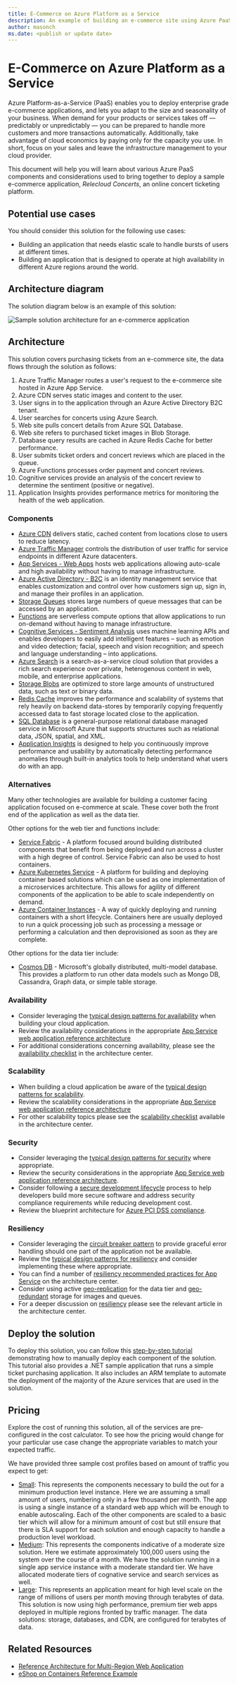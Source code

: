 ```yaml
---
title: E-Commerce on Azure Platform as a Service
description: An example of building an e-commerce site using Azure PaaS components
author: masonch
ms.date: <publish or update date>
---
```

# E-Commerce on Azure Platform as a Service

Azure Platform-as-a-Service (PaaS) enables you to deploy enterprise grade e-commerce applications, and lets you adapt to the size and seasonality of your business. When demand for your products or services takes off — predictably or unpredictably — you can be prepared to handle more customers and more transactions automatically. Additionally, take advantage of cloud economics by paying only for the capacity you use. In short, focus on your sales and leave the infrastructure management to your cloud provider.

This document will help you will learn about various Azure PaaS components and considerations used to bring together to deploy a sample e-commerce application, *Relecloud Concerts*, an online concert ticketing platform.

## Potential use cases

You should consider this solution for the following use cases:

* Building an application that needs elastic scale to handle bursts of users at different times.
* Building an application that is designed to operate at high availability in different Azure regions around the world.

## Architecture diagram

The solution diagram below is an example of this solution:

![Sample solution architecture for an e-commerce application][architecture-diagram]

## Architecture

This solution covers purchasing tickets from an e-commerce site, the data flows through the solution as follows:

1. Azure Traffic Manager routes a user's request to the e-commerce site hosted in Azure App Service.
2. Azure CDN serves static images and content to the user.
3. User signs in to the application through an Azure Active Directory B2C tenant.
4. User searches for concerts using Azure Search.
5. Web site pulls concert details from Azure SQL Database. 
6. Web site refers to purchased ticket images in Blob Storage.
7. Database query results are cached in Azure Redis Cache for better performance.
8. User submits ticket orders and concert reviews which are placed in the queue.
9. Azure Functions processes order payment and concert reviews.
10. Cognitive services provide an analysis of the concert review to determine the sentiment (positive or negative).
11. Application Insights provides performance metrics for monitoring the health of the web application.

### Components

* [Azure CDN][docs-cdn] delivers static, cached content from locations close to users to reduce latency.
* [Azure Traffic Manager][docs-traffic-manager] controls the distribution of user traffic for service endpoints in different Azure datacenters.
* [App Services - Web Apps][docs-webapps] hosts web applications allowing auto-scale and high availability without having to manage infrastructure.
* [Azure Active Directory - B2C][docs-b2c] is an identity management service that enables customization and control over how customers sign up, sign in, and manage their profiles in an application.
* [Storage Queues][docs-storage-queues] stores large numbers of queue messages that can be accessed by an application.
* [Functions][docs-functions] are serverless compute options that allow applications to run on-demand without having to manage infrastructure.
* [Cognitive Services - Sentiment Analysis][docs-sentiment-analysis] uses machine learning APIs and enables developers to easily add intelligent features – such as emotion and video detection; facial, speech and vision recognition; and speech and language understanding – into applications.
* [Azure Search][docs-search] is a search-as-a-service cloud solution that provides a rich search experience over private, heterogenous content in web, mobile, and enterprise applications.
* [Storage Blobs][docs-storage-blobs] are optimized to store large amounts of unstructured data, such as text or binary data.
* [Redis Cache][docs-redis-cache] improves the performance and scalability of systems that rely heavily on backend data-stores by temporarily copying frequently accessed data to fast storage located close to the application.
* [SQL Database][docs-sql-database] is a general-purpose relational database managed service in Microsoft Azure that supports structures such as relational data, JSON, spatial, and XML.
* [Application Insights][docs-application-insights] is designed to help you continuously improve performance and usability by automatically detecting performance anomalies through built-in analytics tools to help understand what users do with an app.

### Alternatives

Many other technologies are available for building a customer facing application focused on e-commerce at scale. These cover both the front end of the application as well as the data tier.

Other options for the web tier and functions include:

* [Service Fabric][docs-service-fabric] - A platform focused around building distributed components that benefit from being deployed and run across a cluster with a high degree of control. Service Fabric can also be used to host containers.
* [Azure Kubernetes Service][docs-kubernetes-service] - A platform for building and deploying container based solutions which can be used as one implementation of a microservices architecture. This allows for agility of different components of the application to be able to scale independently on demand.
* [Azure Container Instances][docs-container-instances] - A way of quickly deploying and running containers with a short lifecycle. Containers here are usually deployed to run a quick processing job such as processing a message or performing a calculation and then deprovisioned as soon as they are complete.

Other options for the data tier include:

* [Cosmos DB][docs-cosmosdb] - Microsoft's globally distributed, multi-model database. This provides a platform to run other data models such as Mongo DB, Cassandra, Graph data, or simple table storage.

### Availability

* Consider leveraging the [typical design patterns for availability][design-patterns-availability] when building your cloud application.
* Review the availability considerations in the appropriate [App Service web application reference architecture][app-service-reference-architecture]
* For additional considerations concerning availability, please see the [availability checklist][availability] in the architecture center.

### Scalability

* When building a cloud application be aware of the [typical design patterns for scalability][design-patterns-scalability].
* Review the scalability considerations in the appropriate [App Service web application reference architecture][app-service-reference-architecture]
* For other scalability topics please see the [scalability checklist][scalability] available in the architecture center.

### Security

* Consider leveraging the [typical design patterns for security][design-patterns-security] where appropriate.
* Review the security considerations in the appropriate [App Service web application reference architecture][app-service-reference-architecture].
* Consider following a [secure development lifecycle][secure-development] process to help developers build more secure software and address security compliance requirements while reducing development cost.
* Review the blueprint architecture for [Azure PCI DSS compliance][pci-dss-blueprint].

### Resiliency

* Consider leveraging the [circuit breaker pattern][circuit-breaker] to provide graceful error handling should one part of the application not be available.
* Review the [typical design patterns for resiliency][design-patterns-resiliency] and consider implementing these where appropriate.
* You can find a number of [resiliency recommended practices for App Service][resiliency-app-service] on the architecture center.
* Consider using active [geo-replication][sql-geo-replication] for the data tier and [geo-redundant][storage-geo-redudancy] storage for images and queues.
* For a deeper discussion on [resiliency][resiliency] please see the relevant article in the architecture center.

## Deploy the solution

To deploy this solution, you can follow this [step-by-step tutorial][end-to-end-walkthrough] demonstrating how to manually deploy each component of the solution. This tutorial also provides a .NET sample application that runs a simple ticket purchasing application. It also includes an ARM template to automate the deployment of the majority of the Azure services that are used in the solution.

## Pricing

Explore the cost of running this solution, all of the services are pre-configured in the cost calculator. To see how the pricing would change for your particular use case change the appropriate variables to match your expected traffic.

We have provided three sample cost profiles based on amount of traffic you expect to get:

* [Small][small-pricing]: This represents the components necessary to build the out for a minimum production level instance. Here we are assuming a small amount of users, numbering only in a few thousand per month. The app is using a single instance of a standard web app which will be enough to enable autoscaling. Each of the other components are scaled to a basic tier which will allow for a minimum amount of cost but still ensure that there is SLA support for each solution and enough capacity to handle a production level workload.
* [Medium][medium-pricing]: This represents the components indicative of a moderate size solution. Here we estimate approximately 100,000 users using the system over the course of a month. We have the solution running in a single app service instance with a moderate standard tier. We have allocated moderate tiers of cognative service and search services as well.
* [Large][large-pricing]: This represents an application meant for high level scale on the range of millions of users per month moving through terabytes of data. This solution is now using high performance, premium tier web apps deployed in multiple regions fronted by traffic manager. The data solutions: storage, databases, and CDN, are configured for terabytes of data.

## Related Resources

* [Reference Architecture for Multi-Region Web Application][multi-region-web-app]
* [eShop on Containers Reference Example][microservices-ecommerce]

<!-- links -->
[small-pricing]: https://azure.com/e/90fbb6a661a04888a57322985f9b34ac
[medium-pricing]: https://azure.com/e/38d5d387e3234537b6859660db1c9973
[large-pricing]: https://azure.com/e/f07f99b6c3134803a14c9b43fcba3e2f
[app-service-reference-architecture]: https://docs.microsoft.com/en-us/azure/architecture/reference-architectures/app-service-web-app/
[architecture-diagram]: ./media/architecture-diagram-ecommerce-solution.png
[availability]: https://docs.microsoft.com/en-us/azure/architecture/checklist/availability
[circuit-breaker]: https://docs.microsoft.com/en-us/azure/architecture/patterns/circuit-breaker
[design-patterns-availability]: https://docs.microsoft.com/en-us/azure/architecture/patterns/category/availability
[design-patterns-resiliency]: https://docs.microsoft.com/en-us/azure/architecture/patterns/category/resiliency
[design-patterns-scalability]: https://docs.microsoft.com/en-us/azure/architecture/patterns/category/performance-scalability
[design-patterns-security]: https://docs.microsoft.com/en-us/azure/architecture/patterns/category/security
[docs-application-insights]: https://docs.microsoft.com/en-us/azure/application-insights/app-insights-overview
[docs-b2c]: https://docs.microsoft.com/en-us/azure/active-directory-b2c/active-directory-b2c-overview
[docs-cdn]: https://docs.microsoft.com/en-us/azure/cdn/cdn-overview
[docs-container-instances]: https://docs.microsoft.com/en-us/azure/container-instances/
[docs-kubernetes-service]: https://docs.microsoft.com/en-us/azure/aks/
[docs-cosmosdb]: https://docs.microsoft.com/en-us/azure/cosmos-db/
[docs-functions]: https://docs.microsoft.com/en-us/azure/azure-functions/functions-overview
[docs-redis-cache]: https://docs.microsoft.com/en-us/azure/redis-cache/cache-overview
[docs-search]: https://docs.microsoft.com/en-us/azure/search/search-what-is-azure-search
[docs-service-fabric]: https://docs.microsoft.com/en-us/azure/service-fabric/
[docs-sentiment-analysis]: https://docs.microsoft.com/en-us/azure/cognitive-services/welcome
[docs-sql-database]: https://docs.microsoft.com/en-us/azure/sql-database/sql-database-technical-overview
[docs-storage-blobs]: https://docs.microsoft.com/en-us/azure/storage/blobs/storage-blobs-introduction
[docs-storage-queues]: https://docs.microsoft.com/en-us/azure/storage/queues/storage-queues-introduction
[docs-traffic-manager]: https://docs.microsoft.com/en-us/azure/traffic-manager/traffic-manager-overview
[docs-webapps]: https://docs.microsoft.com/en-us/azure/app-service/app-service-web-overview
[end-to-end-walkthrough]: https://github.com/Azure/fta-customerfacingapps/tree/master/ecommerce/articles
[microservices-ecommerce]: https://github.com/dotnet-architecture/eShopOnContainers
[multi-region-web-app]: https://docs.microsoft.com/en-us/azure/architecture/reference-architectures/app-service-web-app/multi-region
[pci-dss-blueprint]: https://docs.microsoft.com/en-us/azure/security/blueprints/payment-processing-blueprint
[resiliency-app-service]: https://docs.microsoft.com/en-us/azure/architecture/checklist/resiliency-per-service#app-service
[resiliency]: https://docs.microsoft.com/en-us/azure/architecture/checklist/resiliency
[scalability]: https://docs.microsoft.com/en-us/azure/architecture/checklist/scalability
[secure-development]: https://www.microsoft.com/en-us/SDL/process/design.aspx
[sql-geo-replication]: https://docs.microsoft.com/en-us/azure/sql-database/sql-database-geo-replication-overview
[storage-geo-redudancy]: https://docs.microsoft.com/en-us/azure/storage/common/storage-redundancy-grs
